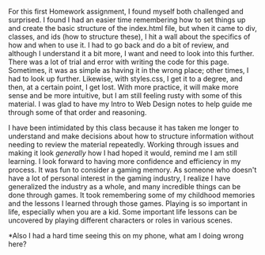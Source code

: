 For this first Homework assignment, I found myself both challenged and surprised. 
I found I had an easier time remembering how to set things up and create the basic structure of the index.html file, but when it came to div, classes, and ids (how to structure these), I hit a wall about the specifics of how and when to use it. I had to go back and do a bit of review, and although I understand it a bit more, I want and need to look into this further. There was a lot of trial and error with writing the code for this page. Sometimes, it was as simple as having it in the wrong place; other times, I had to look up further. 
Likewise, with styles.css, I get it to a degree, and then, at a certain point, I get lost. With more practice, it will make more sense and be more intuitive, but I am still feeling rusty with some of this material. I was glad to have my Intro to Web Design notes to help guide me through some of that order and reasoning.

I have been intimidated by this class because it has taken me longer to understand and make decisions about how to structure information without needing to review the material repeatedly. Working through issues and making it look *generally* how I had hoped it would, remind me I am still learning. I look forward to having more confidence and efficiency in my process.
It was fun to consider a gaming memory. As someone who doesn't have a lot of personal interest in the gaming industry, I realize I have generalized the industry as a whole, and many incredible things can be done through games. It took remembering some of my childhood memories and the lessons I learned through those games. Playing is so important in life, especially when you are a kid. Some important life lessons can be uncovered by playing different characters or roles in various scenes.

*Also I had a hard time seeing this on my phone, what am I doing wrong here?